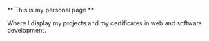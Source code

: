 ** This is my personal page **

Where I display my projects and my certificates in web and software development.
